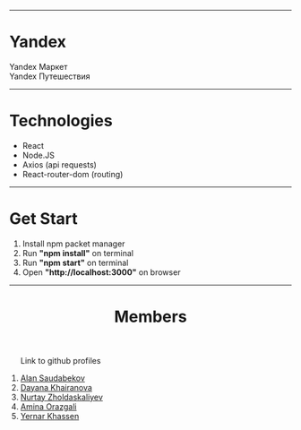 <hr>
<h1>Yandex</h1>
Yandex Маркет 
<br>
Yandex Путешествия

<br>
<hr>
<h1>Technologies</h1>
<ul>
    <li>React</li>
    <li>Node.JS</li>
    <li>Axios (api requests)</li>
    <li>React-router-dom (routing)</li>
</ul>

<hr>
<h1>Get Start</h1>
<ol>
    <li>Install npm packet manager</li>
    <li>Run <b>"npm install"</b> on terminal</li>
    <li>Run <b>"npm start"</b> on terminal</li>
    <li>Open <b>"http://localhost:3000"</b> on browser</li>
</ol>

<hr>
<h1 style="text-align: center;">Members</h1>
<ol style="margin: 0; padding: 20px;">
    <p>Link to github profiles</p>
    <li><a href="https://github.com/tebirenn">Alan Saudabekov</a></li>
    <li><a href="https://github.com/weydany">Dayana Khairanova</a></li>
    <li><a href="https://github.com/wupsi">Nurtay Zholdaskaliyev</a></li>
    <li><a href="https://github.com/noscetemet13">Amina Orazgali</a></li>
    <li><a href="https://github.com/YernarKhassen">Yernar Khassen</a></li>
</ol>